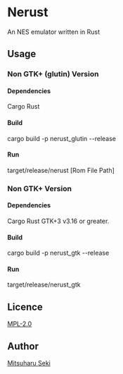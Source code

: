 <!---
 Copyright (c) 2018 Mitsuharu Seki

 This Source Code Form is subject to the terms of the Mozilla Public
 License, v. 2.0. If a copy of the MPL was not distributed with this
 file, You can obtain one at http://mozilla.org/MPL/2.0/.
-->

# Nerust

An NES emulator written in Rust

## Usage

### Non GTK+ (glutin) Version

#### Dependencies

Cargo
Rust

#### Build

cargo build -p nerust_glutin --release

#### Run

target/release/nerust [Rom File Path]

### Non GTK+ Version

#### Dependencies

Cargo
Rust
GTK+3 v3.16 or greater.

#### Build

cargo build -p nerust_gtk --release

#### Run

target/release/nerust_gtk

## Licence

[MPL-2.0](https://github.com/chalharu/Nerust/blob/master/LICENSE)

## Author

[Mitsuharu Seki](https://github.com/chalharu)
